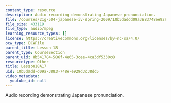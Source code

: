 ```yaml
---
content_type: resource
description: Audio recording demonstrating Japanese pronunciation.
file: /courses/21g-504-japanese-iv-spring-2009/10b5daddd09a3883748ee929d3c38dd5_Lesson18A17.mp3
file_size: 433119
file_type: audio/mpeg
learning_resource_types: []
license: https://creativecommons.org/licenses/by-nc-sa/4.0/
ocw_type: OCWFile
parent_title: Lesson 18
parent_type: CourseSection
parent_uid: 8b541784-586f-4e65-3cee-4ca3df5330c8
resourcetype: Other
title: Lesson18A17
uid: 10b5dadd-d09a-3883-748e-e929d3c38dd5
video_metadata:
  youtube_id: null
---
```

Audio recording demonstrating Japanese pronunciation.